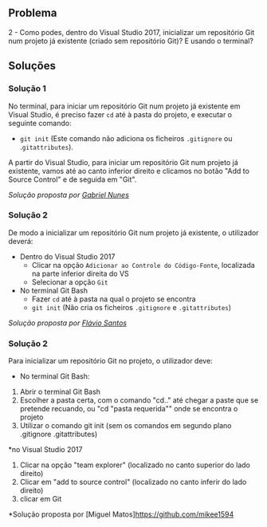 ## Problema

2 - Como podes, dentro do Visual Studio 2017, inicializar
um repositório Git num projeto já existente (criado sem
repositório Git)? E usando o terminal?

## Soluções

### Solução 1

No terminal, para iniciar um repositório Git num
projeto já existente em Visual Studio, é preciso fazer
`cd` até à pasta do projeto, e executar o seguinte comando:

* `git init` (Este comando não adiciona os ficheiros
`.gitignore` ou .`gitattributes`).

A partir do Visual Studio, para iniciar um repositório Git num projeto já
existente, vamos até ao canto inferior direito e clicamos no botão "Add
to Source Control" e de seguida em "Git".

*Solução proposta por [Gabriel Nunes](https://github.com/twinventur)*

### Solução 2

De modo a inicializar um repositório Git num projeto já existente, o utilizador
deverá:

* Dentro do Visual Studio 2017
  * Clicar na opção `Adicionar ao Controle do Código-Fonte`, localizada na
    parte inferior direita do VS
  * Selecionar a opção `Git`
* No terminal Git Bash
  * Fazer `cd` até à pasta na qual o projeto se encontra
  * `git init` (Não cria os ficheiros `.gitignore` e `.gitattributes`)

*Solução proposta por [Flávio Santos](https://github.com/fs000)*




### Solução 2

Para inicializar um repositório Git no projeto, o utilizador deve:
* No terminal Git Bash:
 1. Abrir o terminal Git Bash 
 2. Escolher a pasta certa, com o comando "cd.." até chegar a paste que se pretende recuando,
 ou "cd "pasta requerida"" onde se encontra o projeto
 3. Utilizar o comando git init (sem os comandos em segundo plano .gitignore .gitattributes)
 
 *no Visual Studio 2017
 1. Clicar na opção "team explorer" (localizado no canto superior do lado direito)
 2. Clicar em "add to source control" (localizado no canto inferir do lado direito)
 3. clicar em Git  
 
 *Solução proposta por [Miguel Matos]https://github.com/mikee1594